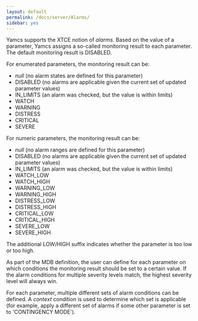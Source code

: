 ```yaml
---
layout: default
permalink: /docs/server/Alarms/
sidebar: yes
---
```


Yamcs supports the XTCE notion of *alarms*. Based on the value of a parameter, Yamcs assigns a so-called monitoring result to each parameter. The default monitoring result is DISABLED.

For enumerated parameters, the monitoring result can be:

* *null* (no alarm states are defined for this parameter)
* DISABLED (no alarms are applicable given the current set of updated parameter values)
* IN_LIMITS (an alarm was checked, but the value is within limits)
* WATCH
* WARNING
* DISTRESS
* CRITICAL
* SEVERE

For numeric parameters, the monitoring result can be:

* *null* (no alarm ranges are defined for this parameter)
* DISABLED (no alarms are applicable given the current set of updated parameter values)
* IN_LIMITS (an alarm was checked, but the value is within limits)
* WATCH_LOW
* WATCH_HIGH
* WARNING_LOW
* WARNING_HIGH
* DISTRESS_LOW
* DISTRESS_HIGH
* CRITICAL_LOW
* CRITICAL_HIGH
* SEVERE_LOW
* SEVERE_HIGH

The additional LOW/HIGH suffix indicates whether the parameter is too low or too high.

As part of the MDB definition, the user can define for each parameter on which conditions the monitoring result should be set to a certain value. If the alarm conditions for multiple severity levels match, the highest severity level will always win.

For each parameter, multiple different sets of alarm conditions can be defined. A *context* condition is used to determine which set is applicable (for example, apply a different set of alarms if some other parameter is set to 'CONTINGENCY MODE').
